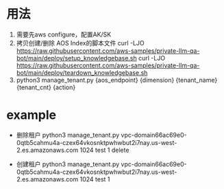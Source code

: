 # 用法
1. 需要先aws configure，配置AK/SK
2. 拷贝创建/删除 AOS Index的脚本文件
curl -LJO https://raw.githubusercontent.com/aws-samples/private-llm-qa-bot/main/deploy/setup_knowledgebase.sh
curl -LJO https://raw.githubusercontent.com/aws-samples/private-llm-qa-bot/main/deploy/teardown_knowledgebase.sh
3. python3 manage_tenant.py {aos_endpoint} {dimension} {tenant_name} {tenant_cnt} {action}

# example
- 删除租户
python3 manage_tenant.py vpc-domain66ac69e0-0qtb5cahmu4a-czex64vkosnktpwhwbut2i7nay.us-west-2.es.amazonaws.com 1024 test 1 delete

- 创建租户
python3 manage_tenant.py vpc-domain66ac69e0-0qtb5cahmu4a-czex64vkosnktpwhwbut2i7nay.us-west-2.es.amazonaws.com 1024 test 1